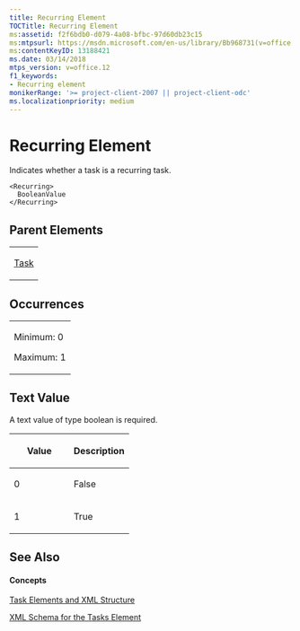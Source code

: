 ```yaml
---
title: Recurring Element
TOCTitle: Recurring Element
ms:assetid: f2f6bdb0-d079-4a08-bfbc-97d60db23c15
ms:mtpsurl: https://msdn.microsoft.com/en-us/library/Bb968731(v=office.12)
ms:contentKeyID: 13188421
ms.date: 03/14/2018
mtps_version: v=office.12
f1_keywords:
- Recurring element
monikerRange: '>= project-client-2007 || project-client-odc'
ms.localizationpriority: medium
---
```


# Recurring Element




Indicates whether a task is a recurring task.

    <Recurring>
      BooleanValue
    </Recurring>

## Parent Elements

<table>
<colgroup>
<col style="width: 100%" />
</colgroup>
<tbody>
<tr class="odd">
<td><p><a href="task-element.md">Task</a></p></td>
</tr>
</tbody>
</table>

## Occurrences

<table>
<colgroup>
<col style="width: 100%" />
</colgroup>
<tbody>
<tr class="odd">
<td><p>Minimum: 0</p>
<p>Maximum: 1</p></td>
</tr>
</tbody>
</table>

## Text Value

A text value of type boolean is required.

<table>
<colgroup>
<col style="width: 50%" />
<col style="width: 50%" />
</colgroup>
<thead>
<tr class="header">
<th><p>Value</p></th>
<th><p>Description</p></th>
</tr>
</thead>
<tbody>
<tr class="odd">
<td><p>0</p></td>
<td><p>False</p></td>
</tr>
<tr class="even">
<td><p>1</p></td>
<td><p>True</p></td>
</tr>
</tbody>
</table>

## See Also

#### Concepts

[Task Elements and XML Structure](task-elements-and-xml-structure.md)

[XML Schema for the Tasks Element](xml-schema-for-the-tasks-element.md)

